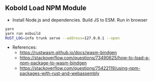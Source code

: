## Kobold Load NPM Module 
* Install Node.js and dependencies. Build JS to ESM. Run in browser
```bash
yarn
yarn run esbuild
RUST_LOG=info trunk serve --address=127.0.0.1 --open
```

* References:
    * https://rustwasm.github.io/docs/wasm-bindgen
    * https://stackoverflow.com/questions/73490625/how-to-load-a-npm-package-to-wasm-bindgen
    * https://stackoverflow.com/questions/75422119/using-npm-packages-with-rust-and-webassembly
